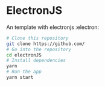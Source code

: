 # ElectronJS
An template with electronjs :electron:

```bash
# Clone this repository
git clone https://github.com/
# Go into the repository
cd electronJS
# Install dependencies
yarn
# Run the app
yarn start
```
